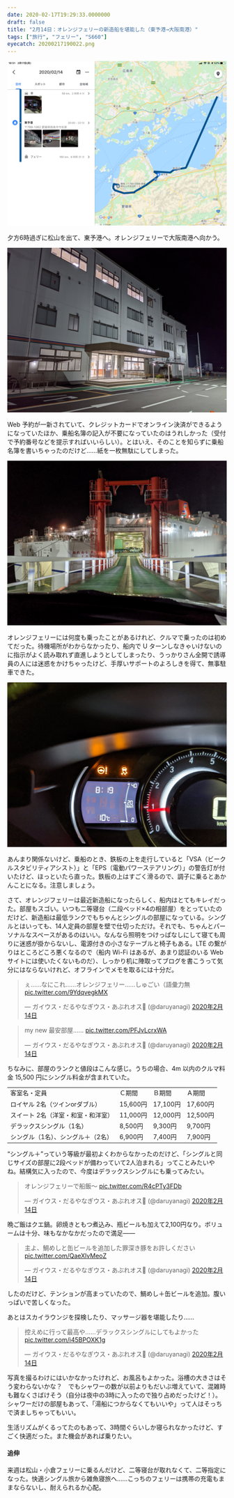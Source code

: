 ```yaml
---
date: 2020-02-17T19:29:33.0000000
draft: false
title: "2月14日：オレンジフェリーの新造船を堪能した（東予港→大阪南港）"
tags: ["旅行", "フェリー", "S660"]
eyecatch: 20200217190022.png
---
```

<p><span itemscope itemtype="http://schema.org/Photograph"><img src="20200217185525.png" alt="f:id:daruyanagi:20200217185525p:plain" title="f:id:daruyanagi:20200217185525p:plain" class="hatena-fotolife" itemprop="image"></span></p><p>夕方6時過ぎに松山を出て、東予港へ。オレンジフェリーで大阪南港へ向かう。</p><p><span itemscope itemtype="http://schema.org/Photograph"><img src="20200217185655.png" alt="f:id:daruyanagi:20200217185655p:plain" title="f:id:daruyanagi:20200217185655p:plain" class="hatena-fotolife" itemprop="image"></span></p><p>Web 予約が一新されていて、クレジットカードでオンライン決済ができるようになっていたほか、乗船名簿の記入が不要になっていたのはうれしかった（受付で予約番号などを提示すればいいらしい）。とはいえ、そのことを知らずに乗船名簿を書いちゃったのだけど……紙を一枚無駄にしてしまった。</p><p><span itemscope itemtype="http://schema.org/Photograph"><img src="20200217190022.png" alt="f:id:daruyanagi:20200217190022p:plain" title="f:id:daruyanagi:20200217190022p:plain" class="hatena-fotolife" itemprop="image"></span></p><p>オレンジフェリーには何度も乗ったことがあるけれど、クルマで乗ったのは初めてだった。待機場所がわからなかったり、船内で U ターンしなきゃいけないのに指示がよく読み取れず直進しようとしてしまったり、うっかりさん全開で誘導員の人には迷惑をかけちゃったけど、手厚いサポートのよろしきを得て、無事駐車できた。</p><p><span itemscope itemtype="http://schema.org/Photograph"><img src="20200217192657.png" alt="f:id:daruyanagi:20200217192657p:plain" title="f:id:daruyanagi:20200217192657p:plain" class="hatena-fotolife" itemprop="image"></span></p><p>あんまり関係ないけど、乗船のとき、鉄板の上を走行していると「VSA（ビークルスタビリティアシスト）」と「EPS（電動パワーステアリング）」の警告灯が付いたけど、ほっといたら直った。鉄板の上はすごく滑るので、調子に乗るとあかんことになる。注意しましょう。</p><p>さて、オレンジフェリーは最近新造船になったらしく、船内はとてもキレイだった。部屋もスゴい。いつも二等寝台（二段ベッド×4の相部屋）をとっていたのだけど、新造船は最低ランクでもちゃんとシングルの部屋になっている。シングルとはいっても、14人定員の部屋を壁で仕切っただけ。それでも、ちゃんとパーソナルなスペースがあるのはいい。なんなら照明をつけっぱなしにして寝ても周りに迷惑が掛からないし、電源付きの小さなテーブルと椅子もある。LTE の繋がりはところどころ悪くなるので（船内 Wi-Fi はあるが、あまり認証のいる Web サイトには使いたくないものだ）、しっかり机に陣取ってブログを書こうって気分にはならないけれど、オフラインでメモを取るには十分だ。</p><p><blockquote class="twitter-tweet" data-lang="ja"><p lang="ja" dir="ltr">ぇ……なにこれ……オレンジフェリー……しゅごい（語彙力無 <a href="https://t.co/9YdqvegkMX">pic.twitter.com/9YdqvegkMX</a></p>&mdash; ガイウス・だるやなぎウス・あぶれオス🍊 (@daruyanagi) <a href="https://twitter.com/daruyanagi/status/1228278477398261765?ref_src=twsrc%5Etfw">2020年2月14日</a></blockquote><script async src="https://platform.twitter.com/widgets.js" charset="utf-8"></script></p><p><blockquote class="twitter-tweet" data-lang="ja"><p lang="ja" dir="ltr">my new 最安部屋…… <a href="https://t.co/PFJvLcrxWA">pic.twitter.com/PFJvLcrxWA</a></p>&mdash; ガイウス・だるやなぎウス・あぶれオス🍊 (@daruyanagi) <a href="https://twitter.com/daruyanagi/status/1228278893246701568?ref_src=twsrc%5Etfw">2020年2月14日</a></blockquote><script async src="https://platform.twitter.com/widgets.js" charset="utf-8"></script></p><p>ちなみに、部屋のランクと値段はこんな感じ。うちの場合、4m 以内のクルマ料金 15,500 円にシングル料金が含まれていた。</p>

<table>
<tr>
<td>客室名・定員</td>
<td>Ｃ期間</td>
<td>Ｂ期間</td>
<td>Ａ期間</td>
</tr>
<tr>
<td>ロイヤル 2名（ツインorダブル）</td>
<td>15,600円</td>
<td>17,100円</td>
<td>17,600円</td>
</tr>
<tr>
<td>スイート 2名（洋室・和室・和洋室）</td>
<td>11,000円</td>
<td>12,000円</td>
<td>12,500円</td>
</tr>
<tr>
<td>デラックスシングル（1名）</td>
<td>8,500円</td>
<td>9,300円</td>
<td>9,700円</td>
</tr>
<tr>
<td>シングル（1名）、シングル＋（2名）</td>
<td>6,900円</td>
<td>7,400円</td>
<td>7,900円</td>
</tr>
</table><p>“シングル＋”っていう等級が最初よくわからなかったのだけど、「シングルと同じサイズの部屋に2段ベッドが備わっていて2人泊まれる」ってことみたいやね。結構気に入ったので、今度はデラックスシングルにも乗ってみたい。</p><p><blockquote class="twitter-tweet" data-lang="ja"><p lang="ja" dir="ltr">オレンジフェリーで船飯〜 <a href="https://t.co/R4cPTy3FDb">pic.twitter.com/R4cPTy3FDb</a></p>&mdash; ガイウス・だるやなぎウス・あぶれオス🍊 (@daruyanagi) <a href="https://twitter.com/daruyanagi/status/1228282842863374336?ref_src=twsrc%5Etfw">2020年2月14日</a></blockquote><script async src="https://platform.twitter.com/widgets.js" charset="utf-8"></script></p><p>晩ご飯はクエ鍋。卵焼きともつ煮込み、瓶ビールも加えて2,100円なり。ボリュームは十分、味もなかなかだったので満足――</p><p><blockquote class="twitter-tweet" data-lang="ja"><p lang="ja" dir="ltr">主よ、鯛めしと缶ビールを追加した罪深き豚をお許しください <a href="https://t.co/QaeXlvMeoZ">pic.twitter.com/QaeXlvMeoZ</a></p>&mdash; ガイウス・だるやなぎウス・あぶれオス🍊 (@daruyanagi) <a href="https://twitter.com/daruyanagi/status/1228290344552259586?ref_src=twsrc%5Etfw">2020年2月14日</a></blockquote><script async src="https://platform.twitter.com/widgets.js" charset="utf-8"></script></p><p>したのだけど、テンションが高まっていたので、鯛めし＋缶ビールを追加。腹いっぱいで苦しくなった。</p><p>あとはスカイラウンジを探検したり、マッサージ器を堪能したり……</p><p><blockquote class="twitter-tweet" data-lang="ja"><p lang="ja" dir="ltr">控えめに行って最高や……デラックスシングルにしてもよかった <a href="https://t.co/i45BPOXK1g">pic.twitter.com/i45BPOXK1g</a></p>&mdash; ガイウス・だるやなぎウス・あぶれオス🍊 (@daruyanagi) <a href="https://twitter.com/daruyanagi/status/1228283314437382144?ref_src=twsrc%5Etfw">2020年2月14日</a></blockquote><script async src="https://platform.twitter.com/widgets.js" charset="utf-8"></script></p><p>写真を撮るわけにはいかなかったけれど、お風呂もよかった。浴槽の大きさはそう変わらないかな？　でもシャワーの数が以前よりもだいぶ増えていて、混雑時も難なくさばけそう（自分は夜中の3時に入ったので独り占めだったけど！）。シャワーだけの部屋もあって、「湯船につからなくてもいいや」って人はそっちで済ましちゃってもいい。</p><p>生活リズムがくるってたのもあって、3時間ぐらいしか寝られなかったけど、すごく快適だった。また機会があれば乗りたい。</p>

<div class="section">
<h4>追伸</h4>
<p>来週は松山・小倉フェリーに乗るんだけど、二等寝台が取れなくて、二等指定になった。快適シングル旅から雑魚寝旅へ……こっちのフェリーは携帯の充電もままならないし、耐えられるか心配。</p>

</div>